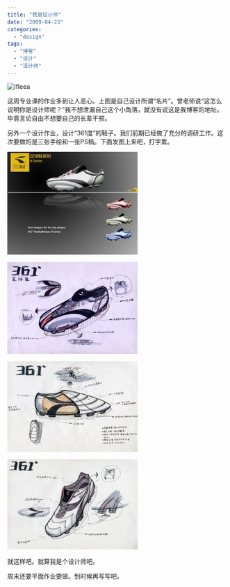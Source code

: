 ```yaml
---
title: "我是设计师"
date: "2009-04-23"
categories: 
  - "design"
tags: 
  - "博客"
  - "设计"
  - "设计师"
---
```


![ifleea](images/name-300x187.jpg "ifleea")

这周专业课的作业多到让人恶心。上图是自己设计所谓“名片”。曾老师说“这怎么说明你是设计师呢？”我不想泄漏自己这个小角落，就没有说这是我博客的地址。毕竟言论自由不想要自己的长辈干预。

另外一个设计作业，设计“361度”的鞋子。我们前期已经做了充分的调研工作。这次要做的是三张手绘和一张PS稿。下面发图上来吧，打字累。

[![PS稿](images/linane589afe69cac-300x237.jpg "PS稿")](http://blog.natt.cc/495.html/linane589afe69cac)

[![设计手绘1](images/11-300x212.jpg "设计手绘1")](http://blog.natt.cc/495.html/attachment/11)

[![设计手绘3](images/3-300x209.jpg "设计手绘3")](http://blog.natt.cc/495.html/attachment/3)

[![设计手绘3](images/2-300x208.jpg "设计手绘3")](http://blog.natt.cc/495.html/attachment/2)

就这样吧。就算我是个设计师吧。

周末还要平面作业要做。到时候再写写吧。
